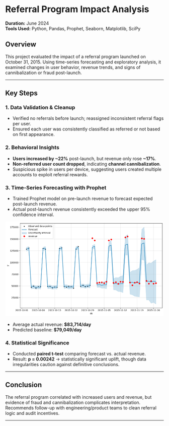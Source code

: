# Referral Program Impact Analysis

**Duration:** June 2024  
**Tools Used:** Python, Pandas, Prophet, Seaborn, Matplotlib, SciPy  

## Overview

This project evaluated the impact of a referral program launched on October 31, 2015. Using time-series forecasting and exploratory analysis, it examined changes in user behavior, revenue trends, and signs of cannibalization or fraud post-launch.

---

## Key Steps

### 1. Data Validation & Cleanup
- Verified no referrals before launch; reassigned inconsistent referral flags per user.
- Ensured each user was consistently classified as referred or not based on first appearance.

### 2. Behavioral Insights
- **Users increased by ~22%** post-launch, but revenue only rose **~17%**.
- **Non-referred user count dropped**, indicating **channel cannibalization**.
- Suspicious spike in users per device, suggesting users created multiple accounts to exploit referral rewards.

### 3. Time-Series Forecasting with Prophet
- Trained Prophet model on pre-launch revenue to forecast expected post-launch revenue.
- Actual post-launch revenue consistently exceeded the upper 95% confidence interval.

![Prediction Chart](predictions.png)

- Average actual revenue: **$83,714/day**  
- Predicted baseline: **$79,049/day**

### 4. Statistical Significance
- Conducted **paired t-test** comparing forecast vs. actual revenue.
- Result: **p = 0.00242** → statistically significant uplift, though data irregularities caution against definitive conclusions.

---

## Conclusion

The referral program correlated with increased users and revenue, but evidence of fraud and cannibalization complicates interpretation. Recommends follow-up with engineering/product teams to clean referral logic and audit incentives.

---
  

